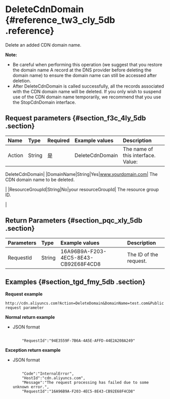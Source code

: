# DeleteCdnDomain {#reference_tw3_cly_5db .reference}

Delete an added CDN domain name.

**Note:** 

-   Be careful when performing this operation \(we suggest that you restore the domain name A record at the DNS provider before deleting the domain name\) to ensure the domain name can still be accessed after deletion.
-   After DeleteCdnDomain is called successfully, all the records associated with the CDN domain name will be deleted. If you only wish to suspend use of the CDN domain name temporarily, we recommend that you use the StopCdnDomain interface.

## Request parameters {#section_f3c_4ly_5db .section}

|Name|Type|Required|Example values|Description|
|:---|:---|:-------|:-------------|:----------|
|Action|String|是|DeleteCdnDomain|The name of this interface.  Value:

DeleteCdnDomain|
|DomainName|String|Yes|www.yourdomain.com| The CDN domain name to be deleted.

 |
|ResourceGroupId|String|No|your resourceGroupId| The resource group ID.

 |

## Return Parameters {#section_pqc_xly_5db .section}

|Parameters|Type|Example values|Description|
|:---------|:---|:-------------|:----------|
|RequestId|String|16A96B9A-F203-4EC5-8E43-CB92E68F4CD8|The ID of the request.|

## Examples {#section_tgd_fmy_5db .section}

**Request example**

```
http://cdn.aliyuncs.com?Action=DeleteDomain&DomainName=test.com&Public request parameter
```

**Normal return example**

-   JSON format

    ```
    
        "RequestId":"94E3559F-7B6A-4A5E-AFFD-44E2A208A249"
    
    ```


**Exception return example**

-   JSON format

    ```
    
        "Code":"InternalError",
        "HostId":"cdn.aliyuncs.com",
        "Message":"The request processing has failed due to some unknown error.",
        "RequestId":"16A96B9A-F203-4EC5-8E43-CB92E68F4CD8"
    
    ```


